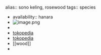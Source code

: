 alias:: sono keling, rosewood
tags:: species

- availability:: hanara
- ![image.png](https://peach-geographical-bat-397.mypinata.cloud/ipfs/QmW91Kx4pUqV1GAS3Qr2vco3ewnbPH3tH6UFU9iHm1AMeA)
-
- [tokopedia](https://www.tokopedia.com/pesonabibitunggul/bibit-tanaman-pohon-sonokeling-kayu-sonokeling?extParam=ivf%3Dfalse%26src%3Dsearch)
- [tokopedia](https://www.tokopedia.com/mitratunasrimba/benih-sono-keling-500gr?extParam=src%3Dshop%26whid%3D9687131)
- [[wood]]
-